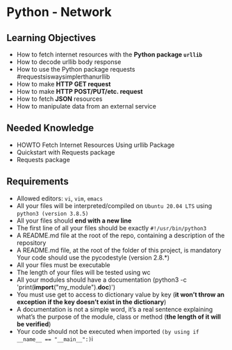 # Python - Network
## Learning Objectives

- How to fetch internet resources with the __Python package `urllib`__
- How to decode urllib body response
- How to use the Python package requests #requestsiswaysimplerthanurllib
- How to make __HTTP GET request__
- How to make __HTTP POST/PUT/etc. request__
- How to fetch __JSON__ resources
- How to manipulate data from an external service

## Needed Knowledge

- HOWTO Fetch Internet Resources Using urllib Package
- Quickstart with Requests package
- Requests package

## Requirements

- Allowed editors: `vi`, `vim`, `emacs`
- All your files will be interpreted/compiled on `Ubuntu 20.04 LTS` using `python3 (version 3.8.5)`
- All your files should __end with a new line__
- The first line of all your files should be exactly `#!/usr/bin/python3`
- A README.md file at the root of the repo, containing a description of the repository
- A README.md file, at the root of the folder of this project, is mandatory
Your code should use the pycodestyle (version 2.8.*)
- All your files must be executable
- The length of your files will be tested using wc
- All your modules should have a documentation (python3 -c 'print(__import__("my_module").__doc__)')
- You must use get to access to dictionary value by key (__it won’t throw an exception if the key doesn’t exist in the dictionary__)
- A documentation is not a simple word, it’s a real sentence explaining what’s the purpose of the module, class or method (__the length of it will be verified__)
- Your code should not be executed when imported ``(by using if __name__ == "__main__":)``i

